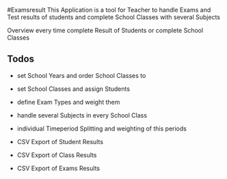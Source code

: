 #Examsresult
This Application is a tool for Teacher to handle Exams and Test results 
of students and complete School Classes with several Subjects

Overview every time complete Result of Students or complete School Classes

## Todos
* set School Years and order School Classes to
* set School Classes and assign Students
* define Exam Types and weight them
* handle several Subjects in every School Class

* individual Timeperiod Splitting and weighting of this periods

* CSV Export of Student Results
* CSV Export of Class Results
* CSV Export of Exams Results
